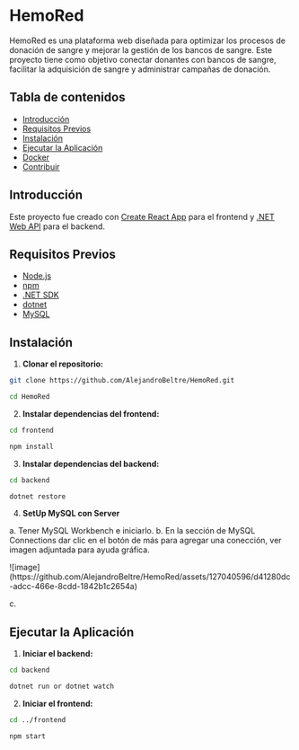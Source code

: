 # HemoRed
HemoRed es una plataforma web diseñada para optimizar los procesos de donación de sangre y mejorar la gestión de los bancos de sangre. Este proyecto tiene como objetivo conectar donantes con bancos de sangre, facilitar la adquisición de sangre y administrar campañas de donación.

## Tabla de contenidos

- [Introducción](#introducción)
- [Requisitos Previos](#requisitos-previos)
- [Instalación](#instalación)
- [Ejecutar la Aplicación](#ejecutar-la-aplicación)
- [Docker](#docker)
- [Contribuir](#contribuir)

## Introducción

Este proyecto fue creado con [Create React App](https://github.com/facebook/create-react-app) para el frontend y [.NET Web API](https://dotnet.microsoft.com/en-us/apps/aspnet/apis) para el backend.

## Requisitos Previos

- [Node.js](https://nodejs.org/)
- [npm](https://www.npmjs.com/)
- [.NET SDK](https://dotnet.microsoft.com/download)
- [dotnet](https://learn.microsoft.com/en-us/ef/core/cli/dotnet)
- [MySQL](https://dev.mysql.com/doc/)

## Instalación
1. **Clonar el repositorio:**

```bash
git clone https://github.com/AlejandroBeltre/HemoRed.git

cd HemoRed
```

2. **Instalar dependencias del frontend:**

```bash
cd frontend 

npm install
```

3. **Instalar dependencias del backend:**

```bash
cd backend

dotnet restore
```

4. **SetUp MySQL con Server**

  a. Tener MySQL Workbench e iniciarlo.
  b. En la sección de MySQL Connections dar clic en el botón de más para agregar una conección, ver imagen adjuntada para ayuda gráfica.
  <div markdown=1>
    ![image](https://github.com/AlejandroBeltre/HemoRed/assets/127040596/d41280dc-adcc-466e-8cdd-1842b1c2654a)
  </div>

  c. 

## Ejecutar la Aplicación

1. **Iniciar el backend:**

```bash
cd backend

dotnet run or dotnet watch
```

2. **Iniciar el frontend:**

```bash
cd ../frontend

npm start
```
